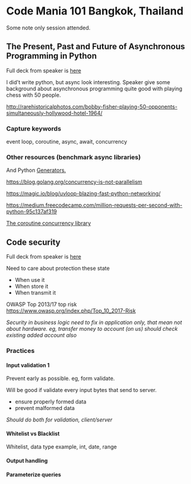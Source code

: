 # Code Mania 101 Bangkok, Thailand

Some note only session attended.

##  The Present, Past and Future of Asynchronous Programming in Python

Full deck from speaker is  [here](https://www.slideshare.net/YothinMuangsommuk/codemania101-the-present-past-and-future-of-asynchronous-programming-in-python)

I did't write python, but async look interesting. Speaker give some background about
asynchronous programming quite good with playing chess with 50 people.

http://rarehistoricalphotos.com/bobby-fisher-playing-50-opponents-simultaneously-hollywood-hotel-1964/

### Capture keywords
event loop, coroutine, async, await, concurrency

### Other resources (benchmark async libraries)

And Python [Generators.](https://wiki.python.org/moin/Generators)

https://blog.golang.org/concurrency-is-not-parallelism

https://magic.io/blog/uvloop-blazing-fast-python-networking/

https://medium.freecodecamp.com/million-requests-per-second-with-python-95c137af319

[The coroutine concurrency library](https://github.com/dabeaz/curio)


## Code security

Full deck from speaker is [here](https://www.slideshare.net/narudomr/coding-security-code-mania-101)

Need to care about protection these state

- When use it
- When store it
- When transmit it

OWASP Top 2013/17 top risk
https://www.owasp.org/index.php/Top_10_2017-Risk

*Security in business logic need to fix in application only, that mean not about hardware. eg, transfer money to account (on us) should check existing added account also*

### Practices

#### Input validation 1

Prevent early as possible. eg, form validate.

Will be good if validate every input bytes that send to server.

- ensure properly formed data
- prevent malformed data

*Should do both for validation, client/server*


#### Whitelist vs Blacklist
Whitelist, data type example, int, date, range

#### Output handling

#### Parameterize queries
